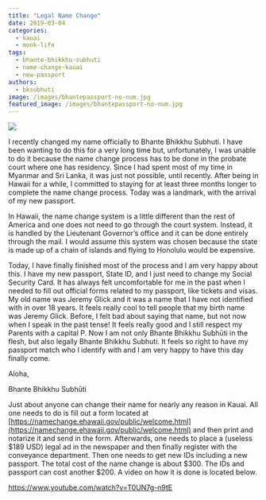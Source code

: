 ```yaml
---
title: "Legal Name Change"
date: 2019-03-04
categories: 
  - kauai
  - monk-life
tags: 
  - bhante-bhikkhu-subhuti
  - name-change-kauai
  - new-passport
authors: 
  - bksubhuti
image: /images/bhantepassport-no-num.jpg
featured_image: /images/bhantepassport-no-num.jpg
---
```


![](/images/bhantepassport-no-num-758x1024.jpg)

I recently changed my name officially to Bhante Bhikkhu Subhuti. I have been wanting to do this for a very long time but, unfortunately, I was unable to do it because the name change process has to be done in the probate court where one has residency. Since I had spent most of my time in Myanmar and Sri Lanka, it was just not possible, until recently. After being in Hawaii for a while, I committed to staying for at least three months longer to complete the name change process. Today was a landmark, with the arrival of my new passport.

In Hawaii, the name change system is a little different than the rest of America and one does not need to go through the court system. Instead, it is handled by the Lieutenant Governor’s office and it can be done entirely through the mail. I would assume this system was chosen because the state is made up of a chain of islands and flying to Honolulu would be expensive.

Today, I have finally finished most of the process and I am very happy about this. I have my new passport, State ID, and I just need to change my Social Security Card. It has always felt uncomfortable for me in the past when I needed to fill out official forms related to my passport, like tickets and visas. My old name was Jeremy Glick and it was a name that I have not identified with in over 18 years. It feels really cool to tell people that my birth name was Jeremy Glick. Before, I felt bad about saying that name, but not now when I speak in the past tense! It feels really good and I still respect my Parents with a capital P. Now I am not only Bhante Bhikkhu Subhūti in the flesh, but also legally Bhante Bhikkhu Subhuti. It feels so right to have my passport match who I identify with and I am very happy to have this day finally come.

Aloha,

Bhante Bhikkhu Subhūti

Just about anyone can change their name for nearly any reason in Kauai. All one needs to do is fill out a form located at [https://namechange.ehawaii.gov/public/welcome.html](https://namechange.ehawaii.gov/public/welcome.html) and then print and notarize it and send in the form. Afterwards, one needs to place a (useless $189 USD) legal ad in the newspaper and then finally register with the conveyance department. Then one needs to get new IDs including a new passport. The total cost of the name change is about $300. The IDs and passport can cost another $200. A video on how it is done is located below.

https://www.youtube.com/watch?v=T0UN7g-n9tE
